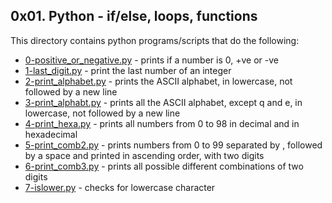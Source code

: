 ## 0x01. Python - if/else, loops, functions
This directory contains python programs/scripts that do the following:
- [0-positive_or_negative.py](0-positive_or_negative.py) - prints if a number is 0, +ve or -ve
- [1-last_digit.py](1-last_digit.py) - print the last number of an integer
- [2-print_alphabet.py](2-print_alphabet.py) - prints the ASCII alphabet, in lowercase, not followed by a new line
- [3-print_alphabt.py](3-print_alphabt.py) - prints all the ASCII alphabet, except q and e, in lowercase, not followed by a new line
- [4-print_hexa.py](4-print_hexa.py) - prints all numbers from 0 to 98 in decimal and in hexadecimal
- [5-print_comb2.py](5-print_comb2.py) - prints numbers from 0 to 99 separated by , followed by a space and printed in ascending order, with two digits
- [6-print_comb3.py](6-print_comb3.py) - prints all possible different combinations of two digits
- [7-islower.py](7-islower.py) - checks for lowercase character
